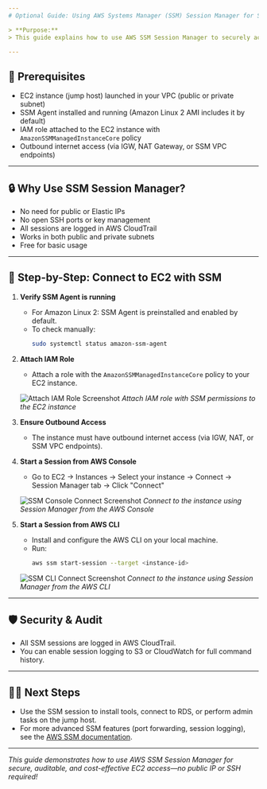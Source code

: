 ```yaml
---
# Optional Guide: Using AWS Systems Manager (SSM) Session Manager for Secure EC2 Access

> **Purpose:**
> This guide explains how to use AWS SSM Session Manager to securely access your EC2 jump host (bastion) in a private or public subnet, without requiring a public IP or SSH access. This is the recommended approach for both learning and production environments.

---
```


## 🚀 Prerequisites

- EC2 instance (jump host) launched in your VPC (public or private subnet)
- SSM Agent installed and running (Amazon Linux 2 AMI includes it by default)
- IAM role attached to the EC2 instance with `AmazonSSMManagedInstanceCore` policy
- Outbound internet access (via IGW, NAT Gateway, or SSM VPC endpoints)

---

## 🔒 Why Use SSM Session Manager?

- No need for public or Elastic IPs
- No open SSH ports or key management
- All sessions are logged in AWS CloudTrail
- Works in both public and private subnets
- Free for basic usage

---

## 📝 Step-by-Step: Connect to EC2 with SSM

1. **Verify SSM Agent is running**

   - For Amazon Linux 2: SSM Agent is preinstalled and enabled by default.
   - To check manually:
     ```bash
     sudo systemctl status amazon-ssm-agent
     ```

2. **Attach IAM Role**

   - Attach a role with the `AmazonSSMManagedInstanceCore` policy to your EC2 instance.

   ![Attach IAM Role Screenshot](../screenshots/jump-host/Jump-Host-SSM-IAM-Role.png)
   _Attach IAM role with SSM permissions to the EC2 instance_

3. **Ensure Outbound Access**

   - The instance must have outbound internet access (via IGW, NAT, or SSM VPC endpoints).

4. **Start a Session from AWS Console**

   - Go to EC2 → Instances → Select your instance → Connect → Session Manager tab → Click "Connect"

   ![SSM Console Connect Screenshot](../screenshots/jump-host/Jump-Host-SSM-Console-Connect.png)
   _Connect to the instance using Session Manager from the AWS Console_

5. **Start a Session from AWS CLI**

   - Install and configure the AWS CLI on your local machine.
   - Run:
     ```bash
     aws ssm start-session --target <instance-id>
     ```

   ![SSM CLI Connect Screenshot](../screenshots/jump-host/Jump-Host-SSM-CLI-Connect.png)
   _Connect to the instance using Session Manager from the AWS CLI_

---

## 🛡️ Security & Audit

- All SSM sessions are logged in AWS CloudTrail.
- You can enable session logging to S3 or CloudWatch for full command history.

---

## 🧑‍💻 Next Steps

- Use the SSM session to install tools, connect to RDS, or perform admin tasks on the jump host.
- For more advanced SSM features (port forwarding, session logging), see the [AWS SSM documentation](https://docs.aws.amazon.com/systems-manager/latest/userguide/session-manager.html).

---

_This guide demonstrates how to use AWS SSM Session Manager for secure, auditable, and cost-effective EC2 access—no public IP or SSH required!_
